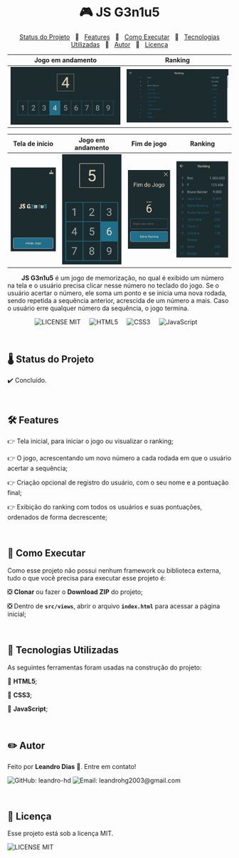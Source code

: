 <h1 align="center"> 🎮 JS G3n1u5 </h1>

<p align="center">
  <a href="#status"> Status do Projeto</a> &nbsp; 🎲 &nbsp;
  <a href="#features"> Features</a> &nbsp; 🎲 &nbsp;
  <a href="#execute"> Como Executar</a> &nbsp; 🎲 &nbsp;
  <a href="#tecnologys"> Tecnologias Utilizadas</a> &nbsp; 🎲 &nbsp;
  <a href="#author"> Autor</a> &nbsp; 🎲 &nbsp;
  <a href="#license"> Licença</a>
</p>

Jogo em andamento | Ranking
:----------------:|:-------:
![Jogo em andamento](https://github.com/leandro-hd/js-g3n1u5/blob/master/assets/desktop/start-game.JPG) | ![Ranking](https://github.com/leandro-hd/js-g3n1u5/blob/master/assets/desktop/ranking.JPG)

Tela de início | Jogo em andamento | Fim de jogo | Ranking
:-------------:|:-----------------:|:-----------:|:-------:
![Tela de início](https://github.com/leandro-hd/js-g3n1u5/blob/master/assets/mobile/landing.JPG) | ![Jogo em andamento](https://github.com/leandro-hd/js-g3n1u5/blob/master/assets/mobile/start-game.JPG) | ![Fim de jogo](https://github.com/leandro-hd/js-g3n1u5/blob/master/assets/mobile/end-game.JPG) | ![Ranking](https://github.com/leandro-hd/js-g3n1u5/blob/master/assets/mobile/ranking.JPG)

<p> &nbsp; &nbsp; &nbsp; &nbsp; <strong>JS G3n1u5</strong> é um jogo de memorização, no qual é exibido um número na tela e o usuário precisa clicar nesse número no teclado do jogo. Se o usuário acertar o número, ele soma um ponto e se inicia uma nova rodada, sendo repetida a sequência anterior, acrescida de um número a mais. Caso o usuário erre qualquer número da sequência, o jogo termina. </p>

<p align="center">
  <img src="https://img.shields.io/github/license/leandro-hd/js-g3n1u5?style=for-the-badge" alt="LICENSE MIT"/> &nbsp; &nbsp;
  <img src="https://img.shields.io/badge/HTML5-E34F26?style=for-the-badge&logo=html5&logoColor=white" alt="HTML5"/> &nbsp; &nbsp;
  <img src="https://img.shields.io/badge/CSS3-1572B6?style=for-the-badge&logo=css3&logoColor=white" alt="CSS3"/> &nbsp; &nbsp;
  <img src="https://img.shields.io/badge/JavaScript-F7DF1E?style=for-the-badge&logo=javascript&logoColor=black" alt="JavaScript"/> &nbsp; &nbsp;
</p>

<br/>

<h2 id="status"> 🌡️ Status do Projeto </h2>

<p> ✔️ Concluído. </p>

<br/>

<h2 id="features"> 🛠️ Features </h2>

<p> 👉 Tela inicial, para iniciar o jogo ou visualizar o ranking; </p>
<p> 👉 O jogo, acrescentando um novo número a cada rodada em que o usuário acertar a sequência; </p>
<p> 👉 Criação opcional de registro do usuário, com o seu nome e a pontuação final; </p>
<p> 👉 Exibição do ranking com todos os usuários e suas pontuações, ordenados de forma decrescente; </p>

<br/>

<h2 id="execute"> 🚀 Como Executar </h2>

<p> Como esse projeto não possui nenhum framework ou biblioteca externa, tudo o que você precisa para executar esse projeto é: 

<br/>

<p> ❎ <strong>Clonar</strong> ou fazer o <strong>Download ZIP</strong> do projeto; </p>
<p> ❎ Dentro de <code><strong>src/views</strong></code>, abrir o arquivo <code><strong>index.html</strong></code> para acessar a página inicial; </p>

<br/>

<h2 id="tecnologys"> 📌 Tecnologias Utilizadas </h2>

<p> As seguintes ferramentas foram usadas na construção do projeto: </p>

<p> 🎲 <strong>HTML5</strong>; </p>
<p> 🎲 <strong>CSS3</strong>; </p>
<p> 🎲 <strong>JavaScript</strong>; </p>

<br/>

<h2 id="author"> ✏️ Autor </h2>

<p> Feito por <strong>Leandro Dias</strong> 👋. Entre em contato!

<p>
  <img src="https://img.shields.io/badge/-leandrohg2003@gmail.com-c14438?style=flat-square&logo=Gmail&logoColor=white&link=mailto:leandrohg2003@gmail.com" alt="GitHub: leandro-hd"/>
  <img src="https://img.shields.io/badge/-GitHub-000?style=flat-square&logo=Github&logoColor=white&link=https://github.com/leandro-hd" alt="Email: leandrohg2003@gmail.com"/>
</p>

<br/>

<h2 id="license"> 📜 Licença </h2>

<p> Esse projeto está sob a licença MIT. </p>

<img src="https://img.shields.io/github/license/leandro-hd/js-g3n1u5?style=flat-square" alt="LICENSE MIT"/>

<br/>
